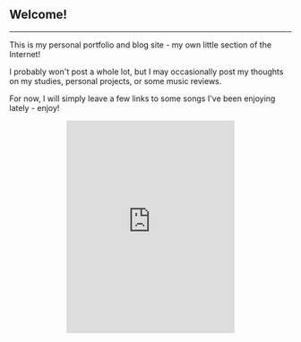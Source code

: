 ## Welcome!

---

This is my personal portfolio and blog site - my own little section of the Internet!

I probably won't post a whole lot, but I may occasionally post my thoughts on my studies, personal projects, or some music reviews.

For now, I will simply leave a few links to some songs I've been enjoying lately - enjoy!

<center>
<iframe src="https://embed.spotify.com/?uri=spotify%3Auser%3Ajeds6391%3Aplaylist%3A5mRhZ7vuyYmzPvClFeVwPH&theme=white"" width="300" height="380" frameborder="0" allowtransparency="true"></iframe>
</center>